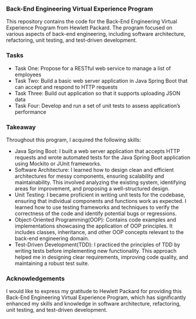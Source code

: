 ### Back-End Engineering Virtual Experience Program
This repository contains the code for the Back-End Engineering Virtual Experience Program from Hewlett Packard. The program focused on various aspects of back-end engineering, including software architecture, refactoring, unit testing, and test-driven development.

### Tasks
* Task One: Propose for a RESTful web service to manage a list of employees
* Task Two: Build a basic web server application in Java Spring Boot that can accept and respond to HTTP requests
* Task Three: Build out application so that it supports uploading JSON data
* Task Four: Develop and run a set of unit tests to assess application’s performance

### Takeaway
Throughout this program, I acquired the following skills:
* Java Spring Boot: I built a web server application that accepts HTTP requests and wrote automated tests for the Java Spring Boot application using Mockito or JUnit frameworks.
* Software Architecture: I learned how to design clean and efficient architectures for messy components, ensuring scalability and maintainability. This involved analyzing the existing system, identifying areas for improvement, and proposing a well-structured design.
* Unit Testing: I became proficient in writing unit tests for the codebase, ensuring that individual components and functions work as expected. I learned how to use testing frameworks and techniques to verify the correctness of the code and identify potential bugs or regressions.
* Object-Oriented Programming(OOP): Contains code examples and implementations showcasing the application of OOP principles. It includes classes, inheritance, and other OOP concepts relevant to the back-end engineering domain.
* Test-Driven Development(TDD): I practiced the principles of TDD by writing tests before implementing new functionality. This approach helped me in designing clear requirements, improving code quality, and maintaining a robust test suite.


### Acknowledgements
I would like to express my gratitude to Hewlett Packard for providing this Back-End Engineering Virtual Experience Program, which has significantly enhanced my skills and knowledge in software architecture, refactoring, unit testing, and test-driven development.
